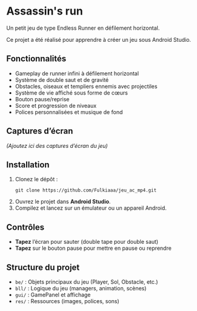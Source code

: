 # Assassin's run

Un petit jeu de type Endless Runner en défilement horizontal.

Ce projet a été réalisé pour apprendre à créer un jeu sous Android Studio.

## Fonctionnalités

- Gameplay de runner infini à défilement horizontal
- Système de double saut et de gravité
- Obstacles, oiseaux et templiers ennemis avec projectiles
- Système de vie affiché sous forme de cœurs
- Bouton pause/reprise
- Score et progression de niveaux
- Polices personnalisées et musique de fond

## Captures d’écran

_(Ajoutez ici des captures d’écran du jeu)_

## Installation

1. Clonez le dépôt :
   ```
   git clone https://github.com/Fulkiaaa/jeu_ac_mp4.git
   ```
2. Ouvrez le projet dans **Android Studio**.
3. Compilez et lancez sur un émulateur ou un appareil Android.

## Contrôles

- **Tapez** l’écran pour sauter (double tape pour double saut)
- **Tapez** sur le bouton pause pour mettre en pause ou reprendre

## Structure du projet

- `be/` : Objets principaux du jeu (Player, Sol, Obstacle, etc.)
- `bll/` : Logique du jeu (managers, animation, scènes)
- `gui/` : GamePanel et affichage
- `res/` : Ressources (images, polices, sons)
